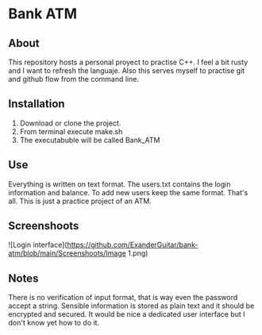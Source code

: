 # Bank ATM

## About
This repository hosts a personal proyect to practise C++. I feel a bit rusty and I want to refresh the languaje.
Also this serves myself to practise git and github flow from the command line.

## Installation
1. Download or clone the project.
2. From terminal execute make.sh
3. The executabuble will be called Bank_ATM

## Use
Everything is written on text format. The users.txt contains the login information and balance. To add new users keep the same format.
That's all. This is just a practice project of an ATM.

## Screenshoots
![Login interface](https://github.com/ExanderGuitar/bank-atm/blob/main/Screenshoots/Image 1.png)
## Notes
There is no verification of input format, that is way even the password accept a string.
Sensible information is stored as plain text and it should be encrypted and secured.
It would be nice a dedicated user interface but I don't know yet how to do it.
